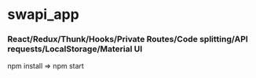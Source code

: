# swapi_app


### React/Redux/Thunk/Hooks/Private Routes/Code splitting/API requests/LocalStorage/Material UI
npm install => 
npm start
